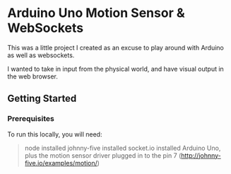 # Arduino Uno Motion Sensor & WebSockets

This was a little project I created as an excuse to play around with Arduino as well as websockets.

I wanted to take in input from the physical world, and have visual output in the web browser.

## Getting Started

### Prerequisites

To run this locally, you will need:

>node installed
>johnny-five installed
>socket.io installed
>Arduino Uno, plus the motion sensor driver plugged in to the pin 7 (http://johnny-five.io/examples/motion/)


